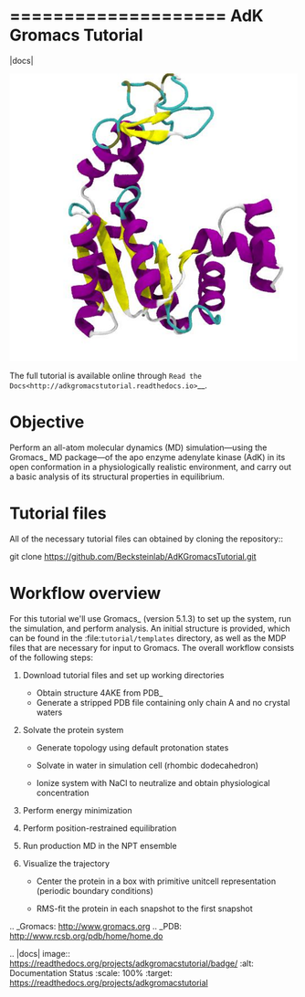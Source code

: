 ====================
AdK Gromacs Tutorial
====================

|docs|

![AdK](/docs/figs/adk_secondary.jpg?raw=true "Adenylate Kinase")

The full tutorial is available online through
`Read the Docs<http://adkgromacstutorial.readthedocs.io>`__.

Objective
=========

Perform an all-atom molecular dynamics (MD) simulation—using the Gromacs_
MD package—of the apo enzyme adenylate kinase (AdK) in its open conformation in
a physiologically realistic environment, and carry out a basic analysis of its
structural properties in equilibrium.


Tutorial files
==============

All of the necessary tutorial files can obtained by cloning the repository::

  git clone https://github.com/Becksteinlab/AdKGromacsTutorial.git


Workflow overview
=================

For this tutorial we'll use Gromacs_ (version 5.1.3) to set up the system, run
the simulation, and perform analysis. An initial structure is provided, which
can be found in the :file:`tutorial/templates` directory, as well as the MDP
files that are necessary for input to Gromacs. The overall workflow consists of
the following steps:

1. Download tutorial files and set up working directories

   - Obtain structure 4AKE from PDB_
   - Generate a stripped PDB file containing only chain A and no crystal waters

2. Solvate the protein system

   - Generate topology using default protonation states

   - Solvate in water in simulation cell (rhombic dodecahedron)

   - Ionize system with NaCl to neutralize and obtain physiological concentration

3. Perform energy minimization

4. Perform position-restrained equilibration

5. Run production MD in the NPT ensemble

6. Visualize the trajectory

   - Center the protein in a box with primitive unitcell representation (periodic boundary conditions)

   - RMS-fit the protein in each snapshot to the first snapshot


.. _Gromacs: http://www.gromacs.org
.. _PDB: http://www.rcsb.org/pdb/home/home.do

.. |docs| image:: https://readthedocs.org/projects/adkgromacstutorial/badge/
    :alt: Documentation Status
    :scale: 100%
    :target: https://readthedocs.org/projects/adkgromacstutorial

